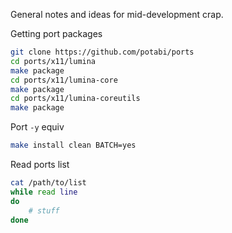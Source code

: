 General notes and ideas for mid-development crap.

Getting port packages
```sh
git clone https://github.com/potabi/ports
cd ports/x11/lumina
make package
cd ports/x11/lumina-core
make package
cd ports/x11/lumina-coreutils
make package
```

Port `-y` equiv
```sh
make install clean BATCH=yes
```

Read ports list
```sh
cat /path/to/list
while read line
do
    # stuff
done
```
